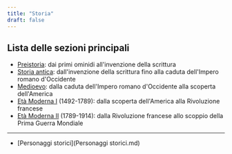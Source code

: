 ```yaml
---
title: "Storia"
draft: false
---
```


## Lista delle sezioni principali

* [Preistoria](preistoria): dai primi ominidi all'invenzione della scrittura
* [Storia antica](storia-antica): dall'invenzione della scrittura fino alla caduta dell'Impero romano d'Occidente
* [Medioevo](medioevo): dalla caduta dell'Impero romano d'Occidente alla scoperta dell'America
* [Età Moderna I](età-moderna-I) (1492-1789): dalla scoperta dell'America alla Rivoluzione francese
* [Età Moderna II](età-moderna-II) (1789-1914): dalla Rivoluzione francese allo scoppio della Prima Guerra Mondiale

<!--* [Età contemporanea](Età-contemporanea): probabilmente rimando alla voce già presente sul Novecento-->

---

* [Personaggi storici](Personaggi storici.md)